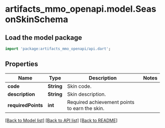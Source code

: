 # artifacts_mmo_openapi.model.SeasonSkinSchema

## Load the model package
```dart
import 'package:artifacts_mmo_openapi/api.dart';
```

## Properties
Name | Type | Description | Notes
------------ | ------------- | ------------- | -------------
**code** | **String** | Skin code. | 
**description** | **String** | Skin description. | 
**requiredPoints** | **int** | Required achievement points to earn the skin. | 

[[Back to Model list]](../README.md#documentation-for-models) [[Back to API list]](../README.md#documentation-for-api-endpoints) [[Back to README]](../README.md)


